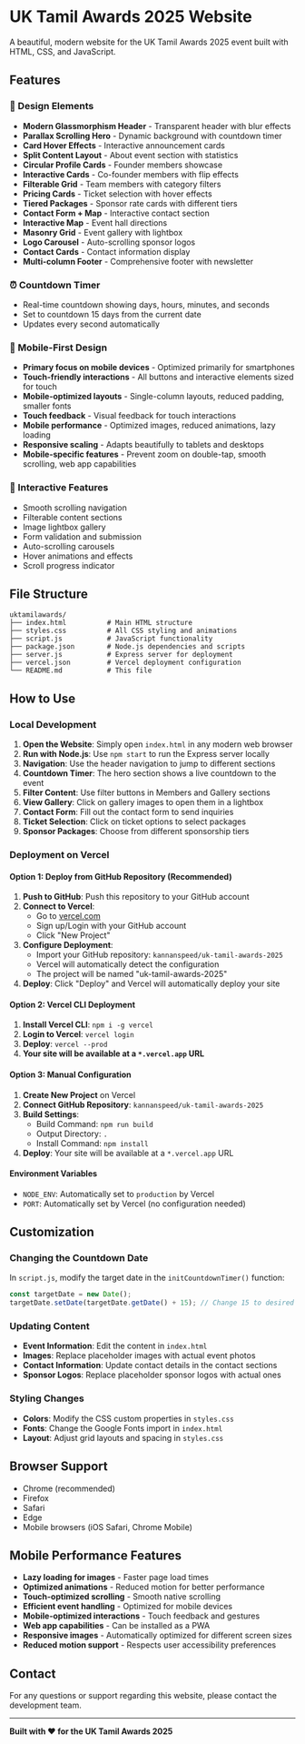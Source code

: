 # UK Tamil Awards 2025 Website

A beautiful, modern website for the UK Tamil Awards 2025 event built with HTML, CSS, and JavaScript.

## Features

### 🎨 Design Elements
- **Modern Glassmorphism Header** - Transparent header with blur effects
- **Parallax Scrolling Hero** - Dynamic background with countdown timer
- **Card Hover Effects** - Interactive announcement cards
- **Split Content Layout** - About event section with statistics
- **Circular Profile Cards** - Founder members showcase
- **Interactive Cards** - Co-founder members with flip effects
- **Filterable Grid** - Team members with category filters
- **Pricing Cards** - Ticket selection with hover effects
- **Tiered Packages** - Sponsor rate cards with different tiers
- **Contact Form + Map** - Interactive contact section
- **Interactive Map** - Event hall directions
- **Masonry Grid** - Event gallery with lightbox
- **Logo Carousel** - Auto-scrolling sponsor logos
- **Contact Cards** - Contact information display
- **Multi-column Footer** - Comprehensive footer with newsletter

### ⏰ Countdown Timer
- Real-time countdown showing days, hours, minutes, and seconds
- Set to countdown 15 days from the current date
- Updates every second automatically

### 📱 Mobile-First Design
- **Primary focus on mobile devices** - Optimized primarily for smartphones
- **Touch-friendly interactions** - All buttons and interactive elements sized for touch
- **Mobile-optimized layouts** - Single-column layouts, reduced padding, smaller fonts
- **Touch feedback** - Visual feedback for touch interactions
- **Mobile performance** - Optimized images, reduced animations, lazy loading
- **Responsive scaling** - Adapts beautifully to tablets and desktops
- **Mobile-specific features** - Prevent zoom on double-tap, smooth scrolling, web app capabilities

### 🎯 Interactive Features
- Smooth scrolling navigation
- Filterable content sections
- Image lightbox gallery
- Form validation and submission
- Auto-scrolling carousels
- Hover animations and effects
- Scroll progress indicator

## File Structure

```
uktamilawards/
├── index.html          # Main HTML structure
├── styles.css          # All CSS styling and animations
├── script.js           # JavaScript functionality
├── package.json        # Node.js dependencies and scripts
├── server.js           # Express server for deployment
├── vercel.json         # Vercel deployment configuration
└── README.md           # This file
```

## How to Use

### Local Development
1. **Open the Website**: Simply open `index.html` in any modern web browser
2. **Run with Node.js**: Use `npm start` to run the Express server locally
3. **Navigation**: Use the header navigation to jump to different sections
4. **Countdown Timer**: The hero section shows a live countdown to the event
5. **Filter Content**: Use filter buttons in Members and Gallery sections
6. **View Gallery**: Click on gallery images to open them in a lightbox
7. **Contact Form**: Fill out the contact form to send inquiries
8. **Ticket Selection**: Click on ticket options to select packages
9. **Sponsor Packages**: Choose from different sponsorship tiers

### Deployment on Vercel

#### Option 1: Deploy from GitHub Repository (Recommended)
1. **Push to GitHub**: Push this repository to your GitHub account
2. **Connect to Vercel**: 
   - Go to [vercel.com](https://vercel.com)
   - Sign up/Login with your GitHub account
   - Click "New Project"
3. **Configure Deployment**:
   - Import your GitHub repository: `kannanspeed/uk-tamil-awards-2025`
   - Vercel will automatically detect the configuration
   - The project will be named "uk-tamil-awards-2025"
4. **Deploy**: Click "Deploy" and Vercel will automatically deploy your site

#### Option 2: Vercel CLI Deployment
1. **Install Vercel CLI**: `npm i -g vercel`
2. **Login to Vercel**: `vercel login`
3. **Deploy**: `vercel --prod`
4. **Your site will be available at a `*.vercel.app` URL**

#### Option 3: Manual Configuration
1. **Create New Project** on Vercel
2. **Connect GitHub Repository**: `kannanspeed/uk-tamil-awards-2025`
3. **Build Settings**: 
   - Build Command: `npm run build`
   - Output Directory: `.`
   - Install Command: `npm install`
4. **Deploy**: Your site will be available at a `*.vercel.app` URL

#### Environment Variables
- `NODE_ENV`: Automatically set to `production` by Vercel
- `PORT`: Automatically set by Vercel (no configuration needed)

## Customization

### Changing the Countdown Date
In `script.js`, modify the target date in the `initCountdownTimer()` function:
```javascript
const targetDate = new Date();
targetDate.setDate(targetDate.getDate() + 15); // Change 15 to desired days
```

### Updating Content
- **Event Information**: Edit the content in `index.html`
- **Images**: Replace placeholder images with actual event photos
- **Contact Information**: Update contact details in the contact sections
- **Sponsor Logos**: Replace placeholder sponsor logos with actual ones

### Styling Changes
- **Colors**: Modify the CSS custom properties in `styles.css`
- **Fonts**: Change the Google Fonts import in `index.html`
- **Layout**: Adjust grid layouts and spacing in `styles.css`

## Browser Support

- Chrome (recommended)
- Firefox
- Safari
- Edge
- Mobile browsers (iOS Safari, Chrome Mobile)

## Mobile Performance Features

- **Lazy loading for images** - Faster page load times
- **Optimized animations** - Reduced motion for better performance
- **Touch-optimized scrolling** - Smooth native scrolling
- **Efficient event handling** - Optimized for mobile devices
- **Mobile-optimized interactions** - Touch feedback and gestures
- **Web app capabilities** - Can be installed as a PWA
- **Responsive images** - Automatically optimized for different screen sizes
- **Reduced motion support** - Respects user accessibility preferences

## Contact

For any questions or support regarding this website, please contact the development team.

---

**Built with ❤️ for the UK Tamil Awards 2025**
